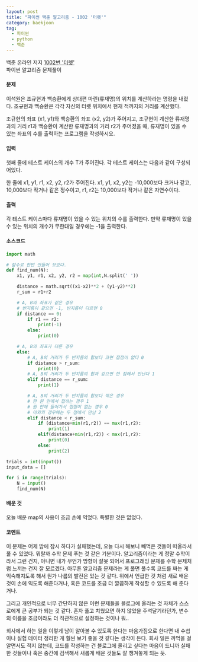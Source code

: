 ```yaml
---
layout: post
title: "파이썬 백준 알고리즘 - 1002 '터렛'"
category: baekjoon
tag:
  - 파이썬
  - python
  - 백준
---
```

백준 온라인 저지 [1002번 '터렛'](https://www.acmicpc.net/problem/1002)  
파이썬 알고리즘 문제풀이


#### **문제**
이석원은 조규현과 백승환에게 상대편 마린(류재명)의 위치를 계산하라는 명령을 내렸다. 조규현과 백승환은 각각 자신의 터렛 위치에서 현재 적까지의 거리를 계산했다.

조규현의 좌표 (x1, y1)와 백승환의 좌표 (x2, y2)가 주어지고, 조규현이 계산한 류재명과의 거리 r1과 백승환이 계산한 류재명과의 거리 r2가 주어졌을 때, 류재명이 있을 수 있는 좌표의 수를 출력하는 프로그램을 작성하시오.


#### **입력**
첫째 줄에 테스트 케이스의 개수 T가 주어진다. 각 테스트 케이스는 다음과 같이 구성되어있다.

한 줄에 x1, y1, r1, x2, y2, r2가 주어진다. x1, y1, x2, y2는 -10,000보다 크거나 같고, 10,000보다 작거나 같은 정수이고, r1, r2는 10,000보다 작거나 같은 자연수이다.

#### **출력**
각 테스트 케이스마다 류재명이 있을 수 있는 위치의 수를 출력한다. 만약 류재명이 있을 수 있는 위치의 개수가 무한대일 경우에는 -1을 출력한다.


#### **소스코드**
```python
import math

# 함수로 한번 만들어 보았다.
def find_num(N):
    x1, y1, r1, x2, y2, r2 = map(int,N.split(' '))

    distance = math.sqrt((x1-x2)**2 + (y1-y2)**2)
    r_sum = r1+r2

    # A, B의 좌표가 같은 경우
    # 반지름이 같으면 -1, 반지름이 다르면 0
    if distance == 0:
        if r1 == r2:
            print(-1)
        else:
            print(0)

    # A, B의 좌표가 다른 경우
    else:
        # A, B의 거리가 두 반지름의 합보다 크면 접점이 없다 0
        if distance > r_sum:
            print(0)
        # A, B의 거리가 두 반지름의 합과 같으면 한 점에서 만난다 1
        elif distance == r_sum:
            print(1)

        # A, B의 거리가 두 반지름의 합보다 작은 경우
        # 한 원 안에서 접하는 경우 1
        # 원 안에 들어가서 접점이 없는 경우 0
        # 이외의 경우에는 두 점에서 만남 2
        elif distance < r_sum:
            if (distance+min(r1,r2)) == max(r1,r2):
                print(1)
            elif(distance+min(r1,r2)) < max(r1,r2):
                print(0)
            else:
                print(2)

trials = int(input())
input_data = []

for i in range(trials):
    N = input()
    find_num(N)
```

#### **배운 것**
오늘 배운 map의 사용이 조금 손에 익었다. 특별한 것은 없었다.

#### **코멘트**
이 문제는 어제 밤에 잠시 하다가 실패했는데, 오늘 다시 해보니 빼먹은 것들이 떠올라서 풀 수 있었다. 뭐랄까 수학 문제 푸는 것 같은 기분이다. 알고리즘이라는 게 정말 수학이라서 그런 건지, 아니면 내가 무언가 방향이 잘못 되어서 프로그래밍 문제를 수학 문제처럼 느끼는 건지 잘 모르겠다. 아무튼 알고리즘 문제라는 게 풀면 풀수록 코드를 짜는 게 익숙해지도록 해서 뭔가 나름의 발전은 있는 것 같다. 위에서 언급한 것 처럼 새로 배운 것이 손에 익도록 해준다거나, 혹은 코드를 조금 더 깔끔하게 작성할 수 있도록 해 준다거나.  

그리고 개인적으로 너무 간단하지 않은 이런 문제들을 블로그에 올리는 것 자체가 스스로에게 큰 공부가 되는 것 같다. 혼자 풀고 치웠으면 하지 않았을 주석달기라던가, 변수의 이름을 조금이라도 더 직관적으로 설정하는 것이나 뭐..  

회사에서 하는 일을 이렇게 남이 알아볼 수 있도록 한다는 마음가짐으로 한다면 내 수첩이나 실험 데이터 정리한 게 훨씬 보기 좋을 것 같다는 생각이 든다. 회사 일은 까먹을 걸 알면서도 적지 않는데, 코드를 작성하는 건 블로그에 올리고 싶다는 마음이 드니까 실패한 것들이나 혹은 중간에 검색해서 새롭게 배운 것들도 잘 챙겨놓게 되는 듯.  
